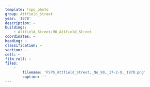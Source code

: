 ```yaml
---
template: fsps_photo
group: Attfield_Street
year: '1978'
description: ~
buildings:
    - Attfield_Street/90_Attfield_Street
coordinates: ~
heading: ~
classification: ~
section: ~
cell: ~
film_roll: ~
files:
    -
        filename: 'FSPS_Attfield_Street,_No_90,_17-2-O,_1978.png'
        caption: ''
---
```

